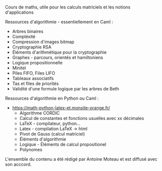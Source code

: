 Cours de maths, utile pour les calculs matriciels et les notions d'applications 

Ressources d'algorithmie - essentiellement en Caml :  
 - Arbres binaires  
 - Compléxité  
 - Compression d'images bitmap  
 - Cryptographie RSA  
 - Éléments d'arithmétique pour la cryptographie  
 - Graphes - parcours, orientés et hamiltoniens    
 - Logique propositionnelle  
 - Minitel  
 - Piles FIFO, Files LIFO
 - Tableaux associatifs  
 - Tas et files de priorités  
 - Validité d'une formule logique par les arbres de Beth  

Ressources d'algorithmie en Python ou Caml : 
 - https://math-python-latex-et.monsite-orange.fr/
   - Algorithme CORDIC  
   - Calcul de constantes et fonctions usuelles avec xx décimales
   - LaTeX - compilateur, python...
   - Latex - compilation LaTeX -> html  
   - Pivot de Gauss (calcul matriciel)
   - Éléments d'algorithmie  
   - Logique - Éléments de calcul propositionel  
   - Polynomes  

L'ensemble du contenu a été rédigé par Antoine Moteau et est diffusé avec son acccord.
